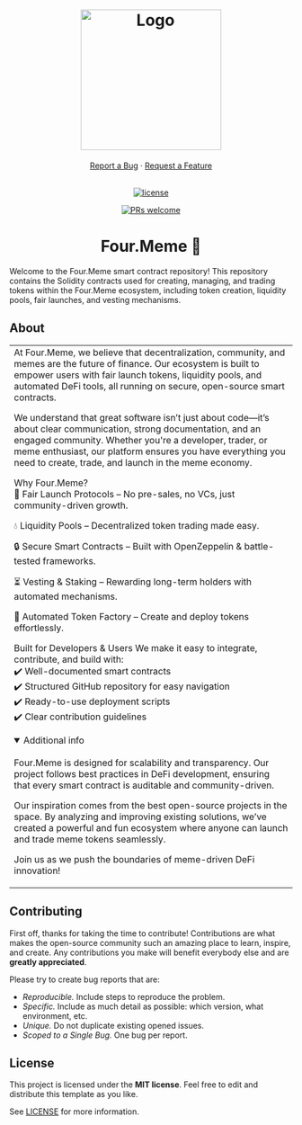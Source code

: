 <h1 align="center">
  <a href="https://github.com/Four-Meme/Four-Smart-Contracts">
    <img src="https://i.imgur.com/2tSI1uX.jpeg" alt="Logo" width="250" height="250">
  </a>
</h1>

<div align="center">
  <a href="https://github.com//Four-Meme/Four-Smart-Contracts/issues/new?assignees=&labels=bug&template=01_BUG_REPORT.md&title=bug%3A+">Report a Bug</a>
  ·
  <a href="https://github.com//Four-Meme/Four-Smart-Contracts/issues/new?assignees=&labels=enhancement&template=02_FEATURE_REQUEST.md&title=feat%3A+">Request a Feature</a>
</div>

<div align="center">
<br />

[![license](https://img.shields.io/github/license/dec0dOS/amazing-github-template.svg?style=flat-square)](LICENSE)

[![PRs welcome](https://img.shields.io/badge/PRs-welcome-ff69b4.svg?style=flat-square)](https://github.com/dec0dOS/amazing-github-template/issues?q=is%3Aissue+is%3Aopen+label%3A%22help+wanted%22)
# Four.Meme 🐸
</div>
Welcome to the Four.Meme smart contract repository! This repository contains the Solidity contracts used for creating, managing, and trading tokens within the Four.Meme ecosystem, including token creation, liquidity pools, fair launches, and vesting mechanisms.

## About

<table> <tr> <td>
At Four.Meme, we believe that decentralization, community, and memes are the future of finance. Our ecosystem is built to empower users with fair launch tokens, liquidity pools, and automated DeFi tools, all running on secure, open-source smart contracts.

We understand that great software isn’t just about code—it’s about clear communication, strong documentation, and an engaged community. Whether you're a developer, trader, or meme enthusiast, our platform ensures you have everything you need to create, trade, and launch in the meme economy.

Why Four.Meme?<br />
🚀 Fair Launch Protocols – No pre-sales, no VCs, just community-driven growth.

💧 Liquidity Pools – Decentralized token trading made easy.

🔒 Secure Smart Contracts – Built with OpenZeppelin & battle-tested frameworks.

⏳ Vesting & Staking – Rewarding long-term holders with automated mechanisms.

🔄 Automated Token Factory – Create and deploy tokens effortlessly.

Built for Developers & Users
We make it easy to integrate, contribute, and build with:<br />
✔️ Well-documented smart contracts<br />
✔️ Structured GitHub repository for easy navigation<br />
✔️ Ready-to-use deployment scripts<br />
✔️ Clear contribution guidelines<br />

<details open> <summary>Additional info</summary> <br>
Four.Meme is designed for scalability and transparency. Our project follows best practices in DeFi development, ensuring that every smart contract is auditable and community-driven.

Our inspiration comes from the best open-source projects in the space. By analyzing and improving existing solutions, we’ve created a powerful and fun ecosystem where anyone can launch and trade meme tokens seamlessly.

Join us as we push the boundaries of meme-driven DeFi innovation!

</details> </td> </tr> </table>

## Contributing

First off, thanks for taking the time to contribute! Contributions are what makes the open-source community such an amazing place to learn, inspire, and create. Any contributions you make will benefit everybody else and are **greatly appreciated**.

Please try to create bug reports that are:

- _Reproducible._ Include steps to reproduce the problem.
- _Specific._ Include as much detail as possible: which version, what environment, etc.
- _Unique._ Do not duplicate existing opened issues.
- _Scoped to a Single Bug._ One bug per report.

## License

This project is licensed under the **MIT license**. Feel free to edit and distribute this template as you like.

See [LICENSE](LICENSE) for more information.